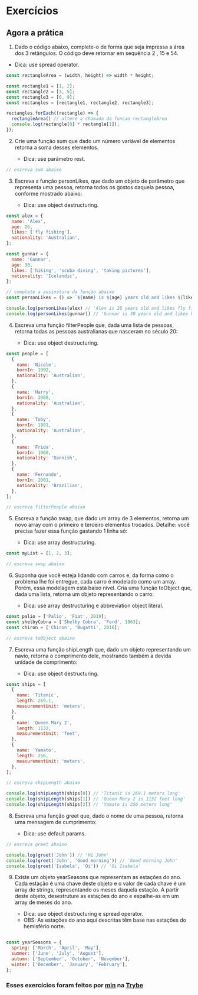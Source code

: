 # Exercícios

## Agora a prática

1. Dado o código abaixo, complete-o de forma que seja impressa a área dos 3 retângulos. O código deve retornar em sequência 2 , 15 e 54.

  * Dica: use spread operator.

```javascript
const rectangleArea = (width, height) => width * height;

const rectangle1 = [1, 2];
const rectangle2 = [3, 5];
const rectangle3 = [6, 9];
const rectangles = [rectangle1, rectangle2, rectangle3];

rectangles.forEach((rectangle) => {
  rectangleArea() // altere a chamada da funcao rectangleArea
  console.log(rectangle[0] * rectangle[1]);
});
```

2. Crie uma função sum que dado um número variável de elementos retorna a soma desses elementos.

   * Dica: use parâmetro rest.

```javascript
// escreva sum abaixo
```

3. Escreva a função personLikes, que dado um objeto de parâmetro que representa uma pessoa, retorna todos os gostos daquela pessoa, conforme mostrado abaixo:

   * Dica: use object destructuring.

```javascript
const alex = {
  name: 'Alex',
  age: 26,
  likes: ['fly fishing'],
  nationality: 'Australian',
};

const gunnar = {
  name: 'Gunnar',
  age: 30,
  likes: ['hiking', 'scuba diving', 'taking pictures'],
  nationality: 'Icelandic',
};

// complete a assinatura da função abaixo
const personLikes = () => `${name} is ${age} years old and likes ${likes.join(', ')}.`;

console.log(personLikes(alex) // 'Alex is 26 years old and likes fly fishing.'
console.log(personLikes(gunnar)) // 'Gunnar is 30 years old and likes hiking, scuba diving, taking pictures.'
```

4. Escreva uma função filterPeople que, dada uma lista de pessoas, retorna todas as pessoas australianas que nasceram no século 20:

   * Dica: use object destructuring.

```javascript
const people = [
  {
    name: 'Nicole',
    bornIn: 1992,
    nationality: 'Australian',
  },
  {
    name: 'Harry',
    bornIn: 2008,
    nationality: 'Australian',
  },
  {
    name: 'Toby',
    bornIn: 1901,
    nationality: 'Australian',
  },
  {
    name: 'Frida',
    bornIn: 1960,
    nationality: 'Dannish',
  },
  {
    name: 'Fernando',
    bornIn: 2001,
    nationality: 'Brazilian',
  },
];

// escreva filterPeople abaixo
```

5. Escreva a função swap, que dado um array de 3 elementos, retorna um novo array com o primeiro e terceiro elementos trocados. Detalhe: você precisa fazer essa função gastando 1 linha só:

   * Dica: use array destructuring.

```javascript
const myList = [1, 2, 3];

// escreva swap abaixo
```

6. Suponha que você esteja lidando com carros e, da forma como o problema lhe foi entregue, cada carro é modelado como um array. Porém, essa modelagem está baixo nível. Cria uma função toObject que, dada uma lista, retorna um objeto representando o carro:
   
   * Dica: use array destructuring e abbreviation object literal.

```javascript
const palio = ['Palio', 'Fiat', 2019];
const shelbyCobra = ['Shelby Cobra', 'Ford', 1963];
const chiron = ['Chiron', 'Bugatti', 2016];

// escreva toObject abaixo
```

7. Escreva uma função shipLength que, dado um objeto representando um navio, retorna o comprimento dele, mostrando também a devida unidade de comprimento:
   
   * Dica: use object destructuring.

```javascript
const ships = [
  {
    name: 'Titanic',
    length: 269.1,
    measurementUnit: 'meters',
  },
  {
    name: 'Queen Mary 2',
    length: 1132,
    measurementUnit: 'feet',
  },
  {
    name: 'Yamato',
    length: 256,
    measurementUnit: 'meters',
  },
];

// escreva shipLength abaixo

console.log(shipLength(ships[0]) // 'Titanic is 269.1 meters long'
console.log(shipLength(ships[1]) // 'Queen Mary 2 is 1132 feet long'
console.log(shipLength(ships[2]) // 'Yamato is 256 meters long'
```

8. Escreva uma função greet que, dado o nome de uma pessoa, retorna uma mensagem de cumprimento:

   * Dica: use default params.

```javascript
// escreva greet abaixo

console.log(greet('John')) // 'Hi John'
console.log(greet('John', 'Good morning')) // 'Good morning John'
console.log(greet('Isabela', 'Oi')) // 'Oi Isabela'
```

9. Existe um objeto yearSeasons que representam as estações do ano. Cada estação é uma chave deste objeto e o valor de cada chave é um array de strings, representando os meses daquela estação. A partir deste objeto, desestruture as estações do ano e espalhe-as em um array de meses do ano.

   * Dica: use object destructuring e spread operator.
   * OBS: As estações do ano aqui descritas têm base nas estações do hemisfério norte.

```javascript

const yearSeasons = {
  spring: ['March', 'April', 'May'],
  summer: ['June', 'July', 'August'],
  autumn: ['September', 'October', 'November'],
  winter: ['December', 'January', 'February'],
};
```

### Esses exercícios foram feitos por [min](https://www.linkedin.com/in/jonathanrei5/) na [Trybe](https://www.betrybe.com/)
